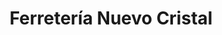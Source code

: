 ---
title: "Ferretería Nuevo Cristal"
url: /san-vicente/ferreteria-nuevo-cristal/
shop: Eisenwaren
---